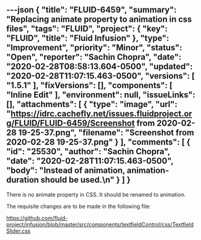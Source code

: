 ---json
{
  "title": "FLUID-6459",
  "summary": "Replacing animate property to animation in css files",
  "tags": "FLUID",
  "project": {
    "key": "FLUID",
    "title": "Fluid Infusion"
  },
  "type": "Improvement",
  "priority": "Minor",
  "status": "Open",
  "reporter": "Sachin Chopra",
  "date": "2020-02-28T08:58:13.604-0500",
  "updated": "2020-02-28T11:07:15.463-0500",
  "versions": [
    "1.5.1"
  ],
  "fixVersions": [],
  "components": [
    "Inline Edit"
  ],
  "environment": null,
  "issueLinks": [],
  "attachments": [
    {
      "type": "image",
      "url": "https://idrc.cachefly.net/issues.fluidproject.org/FLUID/FLUID-6459/Screenshot from 2020-02-28 19-25-37.png",
      "filename": "Screenshot from 2020-02-28 19-25-37.png"
    }
  ],
  "comments": [
    {
      "id": "25530",
      "author": "Sachin Chopra",
      "date": "2020-02-28T11:07:15.463-0500",
      "body": "Instead of animation, animation-duration should be used.\n"
    }
  ]
}
---
There is no animate property in CSS. It should be renamed to animation.

The requisite changes are to be made in the following file:

<https://github.com/fluid-project/infusion/blob/master/src/components/textfieldControl/css/TextfieldSlider.css>

 

        